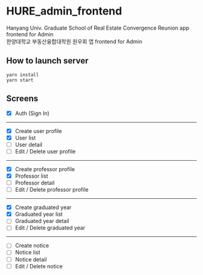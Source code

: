 # HURE_admin_frontend

Hanyang Univ. Graduate School of Real Estate Convergence Reunion app frontend for Admin  
한양대학교 부동산융합대학원 원우회 앱 frontend for Admin

## How to launch server

```shell
yarn install
yarn start
```

## Screens

- [x] Auth (Sign In)

---

- [x] Create user profile
- [x] User list
- [ ] User detail
- [ ] Edit / Delete user profile

---

- [x] Create professor profile
- [x] Professor list
- [ ] Professor detail
- [ ] Edit / Delete professor profile

---

- [x] Create graduated year
- [x] Graduated year list
- [ ] Graduated year detail
- [ ] Edit / Delete graduated year

---

- [ ] Create notice
- [ ] Notice list
- [ ] Notice detail
- [ ] Edit / Delete notice
